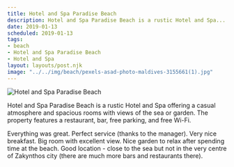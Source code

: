 ```yaml
---
title: Hotel and Spa Paradise Beach
description: Hotel and Spa Paradise Beach is a rustic Hotel and Spa...
date: 2019-01-13
scheduled: 2019-01-13
tags:
- beach
- Hotel and Spa Paradise Beach
- Hotel and Spa
layout: layouts/post.njk
image: "../../img/beach/pexels-asad-photo-maldives-3155661(1).jpg"
---
```


![Hotel and Spa Paradise Beach](../../img/beach/pexels-asad-photo-maldives-3155661(1).jpg)

Hotel and Spa Paradise Beach is a rustic Hotel and Spa offering a casual atmosphere and spacious rooms with views of the sea or garden. The property features a restaurant, bar, free parking, and free Wi-Fi.

Everything was great. Perfect service (thanks to the manager). Very nice breakfast. Big room with excellent view. Nice garden to relax after spending time at the beach. Good location - close to the sea but not in the very centre of Zakynthos city (there are much more bars and restaurants there).